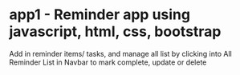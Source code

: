 # app1 - Reminder app using javascript, html, css, bootstrap

Add in reminder items/ tasks, and manage all list by clicking into All Reminder List in Navbar to mark complete, update or delete
